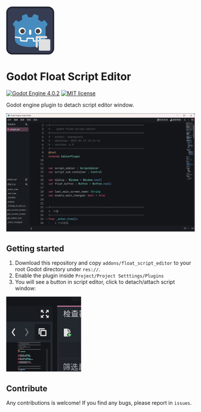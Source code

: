 ![Plugin Logo](icon.png)

# Godot Float Script Editor

[![Godot Engine 4.0.2](https://img.shields.io/badge/Godot%20Engine-4.0.2-blue)](https://godotengine.org/)
[![MIT license](https://img.shields.io/badge/license-MIT-blue.svg)](https://lbesson.mit-license.org/)

Godot engine plugin to detach script editor window.

![](images/window.png)

## Getting started

1. Download this repository and copy `addons/float_script_editor` to your root Godot directory under `res://`.
2. Enable the plugin inside `Project/Project Setttings/Plugins`
3. You will see a button in script editor, click to detach/attach script window:

![](images/button.png)

## Contribute

Any contributions is welcome! If you find any bugs, please report in `issues`.
